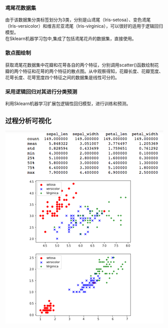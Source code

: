 ### 鸢尾花数据集
由于该数据集分类标签划分为3类，分别是山鸢尾（Iris-setosa）、变色鸢尾（Iris-versicolor）和维吉尼亚鸢尾（Iris-virginica），可以很好的适用于逻辑回归模型。
<br/>
在Sklearn机器学习包中,集成了包括鸢尾花卉的数据集，直接使用。

### 散点图绘制
获取鸢尾花数据集中花瓣和花萼各自的两个特征，分别调用scatter()函数绘制花瓣的两个特征和花萼的两个特征的散点图。从中观察得知，花瓣长度、花瓣宽度、花萼长度、花萼宽度四个特征之间的数据集是线性可分的。

### 采用逻辑回归对其进行分类预测
 利用Sklearn机器学习扩展包逻辑性回归模型，进行训练和预测。

## 过程分析可视化
![Iris](./Iris.png) 
